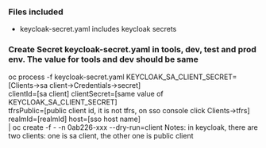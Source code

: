 ### Files included
* keycloak-secret.yaml includes keycloak secrets

### Create Secret keycloak-secret.yaml in tools, dev, test and prod env. The value for tools and dev should be same
oc process -f keycloak-secret.yaml KEYCLOAK_SA_CLIENT_SECRET=[Clients->sa client->Credentials->secret] \
clientId=[sa client] clientSecret=[same value of KEYCLOAK_SA_CLIENT_SECRET] \
tfrsPublic=[public client id, it is not tfrs, on sso console click Clients->tfrs] realmId=[realmId] host=[sso host name] \
| oc create -f - -n 0ab226-xxx --dry-run=client
Notes: in keycloak, there are two clients: one is sa client, the other one is public client



